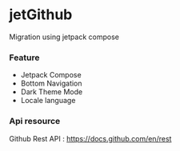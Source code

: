 # jetGithub
Migration using jetpack compose 
### Feature 
- Jetpack Compose
- Bottom Navigation
- Dark Theme Mode
- Locale language

### Api resource
Github Rest API : https://docs.github.com/en/rest
